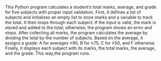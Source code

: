 This Python program calculates a student’s total marks, average, and grade for five subjects with proper input validation. First, it defines a list of subjects and initializes an empty list to store marks and a variable to track the total. It then loops through each subject. If the input is valid, the mark is stored and added to the total; otherwise, the program shows an error and stops. After collecting all marks, the program calculates the average by dividing the total by the number of subjects. Based on the average, it assigns a grade: A for averages ≥90, B for ≥75, C for ≥50, and F otherwise. Finally, it displays each subject with its marks, the total marks, the average, and the grade. This way,the program runs.
